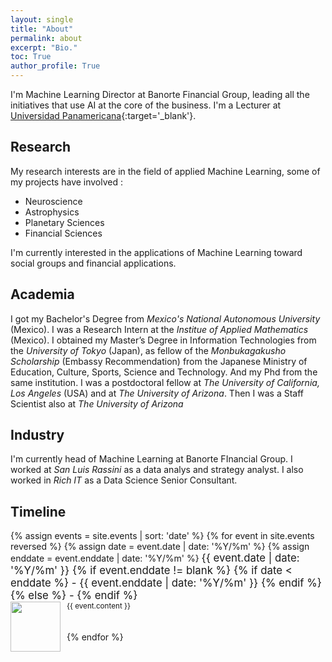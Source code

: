 ```yaml
---
layout: single
title: "About"
permalink: about
excerpt: "Bio."
toc: True
author_profile: True
---
```


I'm Machine Learning Director at Banorte Financial Group, leading all the initiatives that use AI at the core of the business. I'm a Lecturer at [Universidad Panamericana](http://www.up.edu.mx/en/mexico){:target='_blank'}.
## Research
My research interests are in the field of applied Machine Learning, some of my projects have involved :
- Neuroscience
- Astrophysics
- Planetary Sciences
- Financial Sciences

I'm currently interested in the applications of Machine Learning toward social groups and financial applications.

## Academia

I got my Bachelor's Degree from _Mexico's National Autonomous University_ (Mexico). I was a Research Intern at the _Institue of Applied Mathematics_ (Mexico). I obtained my Master’s Degree in Information Technologies from the _University of Tokyo_ (Japan), as fellow of the _Monbukagakusho Scholarship_ (Embassy Recommendation) from the Japanese Ministry of Education, Culture, Sports, Science and Technology. And my Phd from the same institution. I was a postdoctoral fellow at _The University of California, Los Angeles_ (USA) and at _The University of Arizona_. Then I was a Staff Scientist also at _The University of Arizona_

## Industry
 I'm currently head of Machine Learning at Banorte FInancial Group. I worked at _San Luis Rassini_ as a data analys and strategy analyst. I also worked in _Rich IT_ as a Data Science Senior Consultant.

## Timeline

<style type="text/css">
  .timeline-logo   { float:left;
             vertical-align: middle;
             margin-right: 10px; }

  .timeline-text { vertical-align: middle;
            display: table-cell; }
</style>

<div>
    {% assign events = site.events | sort: 'date' %}
    {% for event in site.events reversed %}
    {% assign date = event.date | date: '%Y/%m' %}
    {% assign enddate = event.enddate | date: '%Y/%m' %}
    <big>{{ event.date | date: '%Y/%m' }}
    {% if event.enddate != blank %}
        {% if date < enddate %} - {{ event.enddate | date: '%Y/%m' }}
        {% endif %}
    {% else %} - 
    {% endif %}
    </big>
    <div>
        <img class="timeline-logo" src="{{site.baseurl}}{{ event.image }}" width="80" height="80">
        <span class="timleline-text"><small>{{ event.content }}</small></span>
    </div>
    <br><br>
    {% endfor %}
</div>